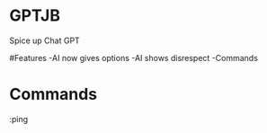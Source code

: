 # GPTJB
Spice up Chat GPT

#Features
-AI now gives options
-AI shows disrespect
-Commands

# Commands
:ping
